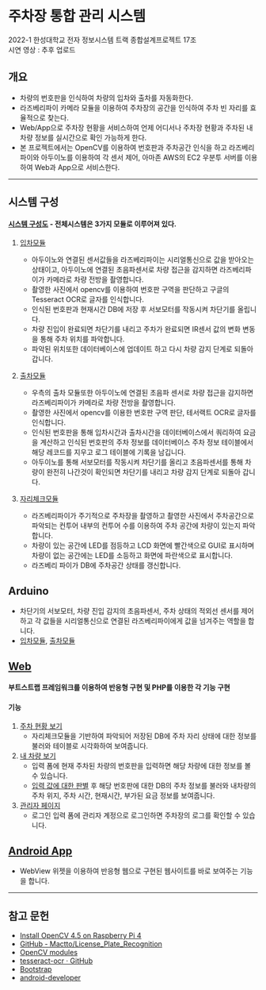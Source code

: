# 주차장 통합 관리 시스템
2022-1 한성대학교 전자 정보시스템 트랙 종합설계프로젝트 17조  
시연 영상 : 추후 업로드
## 개요
 * 차량의 번호판을 인식하여 차량의 입차와 출차를 자동화한다.
 * 라즈베리파이 카메라 모듈을 이용하여 주차장의 공간을 인식하여 주차 빈 자리를 효율적으로 찾는다.
 * Web/App으로 주차장 현황을 서비스하여 언제 어디서나 주차장 현황과 주차된 내차량 정보를 실시간으로 확인 가능하게 한다.
 * 본 프로젝트에서는 OpenCV를 이용하여 번호판과 주차공간 인식을 하고 라즈베리 파이와 아두이노를 이용하여 각 센서 제어, 아마존 AWS의 EC2 우분투 서버를 이용하여 Web과 App으로 서비스한다.
 * * *
## 시스템 구성
#### [시스템 구성도](https://github.com/pkd98/Integrated-Parking-Lot-Management-System/blob/master/Integrated-Parking-Lot-Management-System/%EC%8B%9C%EC%8A%A4%ED%85%9C%EA%B5%AC%EC%84%B1%EB%8F%84.png) - 전체시스템은 3가지 모듈로 이루어져 있다.
 1. [입차모듈](https://github.com/pkd98/Integrated-Parking-Lot-Management-System/blob/master/Integrated-Parking-Lot-Management-System/python-raspberryPi/parkingIn_2.py)
    - 아두이노와 연결된 센서값들을 라즈베리파이는 시리얼통신으로 값을 받아오는 상태이고, 아두이노에 연결된 초음파센서로 차량 접근을 감지하면 라즈베리파이가 카메라로 차량 전방을 촬영합니다.
    - 촬영한 사진에서 opencv를 이용하여 번호판 구역을 판단하고 구글의 Tesseract OCR로 글자를 인식합니다.
    - 인식된 번호판과 현재시간 DB에 저장 후 서보모터를 작동시켜 차단기를 올립니다.
    - 차량 진입이 완료되면 차단기를 내리고 주차가 완료되면 IR센서 값의 변화 변동을 통해 주차 위치를 파악합니다.
    - 파악된 위치또한 데이터베이스에 업데이트 하고 다시 차량 감지 단계로 되돌아 갑니다.

2. [출차모듈](https://github.com/pkd98/Integrated-Parking-Lot-Management-System/blob/master/Integrated-Parking-Lot-Management-System/python-raspberryPi/parkingOut_2.py)
    - 우측의 출차 모듈또한 아두이노에 연결된 초음파 센서로 차량 접근을 감지하면 라즈베리파이가 카메라로 차량 전방을 촬영합니다.
    - 촬영한 사진에서 opencv를 이용한 번호판 구역 판단, 테서랙트 OCR로 글자를 인식합니다.
    - 인식된 번호판을 통해 입차시간과 출차시간을 데이터베이스에서 쿼리하여 요금을 계산하고 인식된 번호판의 주차 정보를 데이터베이스 주차 정보 테이블에서 해당 레코드를 지우고 로그 테이블에 기록을 남깁니다.
    - 아두이노를 통해 서보모터를 작동시켜 차단기를 올리고 초음파센서를 통해 차량이 완전히 나간것이 확인되면 차단기를 내리고 차량 감지 단계로 되돌아 갑니다.

3. [자리체크모듈](https://github.com/pkd98/Integrated-Parking-Lot-Management-System/blob/master/Integrated-Parking-Lot-Management-System/python-raspberryPi/lineCheck.py)
    - 라즈베리파이가 주기적으로 주차장을 촬영하고 촬영한 사진에서 주차공간으로 파악되는 컨투어 내부의 컨투어 수를 이용하여 주차 공간에 차량이 있는지 파악합니다.
    - 차량이 있는 공간에 LED를 점등하고 LCD 화면에 빨간색으로 GUI로 표시하며 차량이 없는 공간에는 LED를 소등하고 화면에 파란색으로 표시합니다.
    - 라즈베리 파이가 DB에 주차공간 상태를 갱신합니다.

## Arduino
- 차단기의 서보모터, 차량 진입 감지의 초음파센서, 주차 상태의 적외선 센서를 제어하고 각 값들을 시리얼통신으로 연결된 라즈베리파이에게 값을 넘겨주는 역할을 합니다.
- [입차모듈](https://github.com/pkd98/Integrated-Parking-Lot-Management-System/blob/master/Integrated-Parking-Lot-Management-System/arduino/entrance/entrance.ino), [출차모듈](https://github.com/pkd98/Integrated-Parking-Lot-Management-System/blob/master/Integrated-Parking-Lot-Management-System/arduino/exit/exit.ino)
## [Web](https://github.com/pkd98/Integrated-Parking-Lot-Management-System/blob/master/Integrated-Parking-Lot-Management-System/webPage/index.html)
#### 부트스트랩 프레임워크를 이용하여 반응형 구현 및 PHP를 이용한 각 기능 구현
#### 기능 
1. [주차 현황 보기](https://github.com/pkd98/Integrated-Parking-Lot-Management-System/blob/master/Integrated-Parking-Lot-Management-System/webPage/parking_status.php)
    - 자리체크모듈을 기반하여 파악되어 저장된 DB에 주차 자리 상태에 대한 정보를 불러와 테이블로 시각화하여 보여줍니다.
2. [내 차량 보기](https://github.com/pkd98/Integrated-Parking-Lot-Management-System/blob/master/Integrated-Parking-Lot-Management-System/webPage/client_info_main.html)
    - 입력 폼에 현재 주차된 차량의 번호판을 입력하면 해당 차량에 대한 정보를 볼 수 있습니다.
    - [입력 값에 대한 판별](https://github.com/pkd98/Integrated-Parking-Lot-Management-System/blob/master/Integrated-Parking-Lot-Management-System/webPage/clientpage.php) 후 해당 번호판에 대한 DB의 주차 정보를 불러와 내차량의 주차 위지, 주차 시간, 현재시간, 부가된 요금 정보를 보여줍니다.
3. [관리자 페이지](https://github.com/pkd98/Integrated-Parking-Lot-Management-System/blob/master/Integrated-Parking-Lot-Management-System/webPage/admin_main.html)
    - 로그인 입력 폼에 관리자 계정으로 로그인하면 주차장의 로그를 확인할 수 있습니다.

## [Android App](https://github.com/pkd98/Integrated-Parking-Lot-Management-System/tree/master/Integrated-Parking-Lot-Management-System/Android-WebViewApplication)
- WebView 위젯을 이용하여 반응형 웹으로 구현된 웹사이트를 바로 보여주는 기능을 합니다.

* * *
## 참고 문헌
- [Install OpenCV 4.5 on Raspberry Pi 4](https://qengineering.eu/install-opencv-4.5-on-raspberry-pi-4.html)
- [GitHub - Mactto/License_Plate_Recognition](https://github.com/Mactto/License_Plate_Recognition)
- [OpenCV modules](https://docs.opencv.org/4.x/index.html)
- [tesseract-ocr · GitHub](https://github.com/tesseract-ocr)
- [Bootstrap](https://getbootstrap.com/)
- [android-developer](https://developer.android.com/docs)
